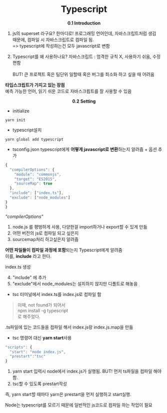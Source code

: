<h1 align="center">
Typescript
</h1> 
<p align="center">
  <strong>0.1 Introduction</strong><br>
</p>

1. js의 superset 라구요?
   한마디로! 프로그래밍 언어인데, 자바스크립트처럼 생김<br/>
   때문에, 컴파일 시 자바스크립트로 컴파일 됨.<br/>
   => typescript에 작성하는건 모두 javascript로 변함

2. Typescript를 왜 사용하나요?
   자바스크립트 : 엄격한 규칙 X, 사용하기 쉬움, 수정 편함<br/>  
   BUT! 큰 프로젝트 혹은 팀단위 일할때 혹은 버그를 최소화 하고 싶을 때 어려움

<strong>타입스크립트가 가지고 있는 장점</strong><br/>
예측 가능한 언어, 읽기 쉬운 코드로 자바스크릡트를 잘 사용할 수 있음

<p align="center">
  <strong>0.2 Setting</strong><br>
</p>

- initialize

```
yarn init
```

- typescript설치

```
yarn global add typescript
```

- tsconfig.json
  typescript에게 <strong>어떻게 javascript로 변환</strong>하는지 알려줌 + 옵션 추가

```typescript
{
  "compilerOptions": {
    "module": "commonjs",
    "target": "ES2015",
    "sourceMap": true
  },
  "include": ["index.ts"],
  "exclude": ["node_modules"]
}
}
```

_"compilerOptions"_

1. node.js 를 평벙하게 사용, 다양한걸 import하거나 export할 수 있게 만듦
2. 어떤 버전의 js로 컴파일 되고 싶은지
3. sourcemap처리 하고싶은지 알려줌

<strong>어떤 파일들이 컴파일 과정에 포함</strong>되는지 Typescript에게 알려줌 <br>
이를, <strong>include</strong> 라고 한다.

index.ts 생성

4.  "include" 에 추가
5.  "exclude"에서 node_modules는 설치하지 않지만 디폴트로 해놓음

- tsc
  터미널에서 index.ts를 index.js로 컴파일 함

> 이때, not found가 되어서 <br>
> npm install -g typescript <br>
> 로 해주었다. <br>

.ts파일에 있는 코드들을 컴파일 해서 index.js랑 index.js.map을 만듦

- tsc 명령어 대신 <strong>yarn start</strong>사용

```typescript
"scripts": {
  "start": "node index.js",
  "prestart":"tsc"
}
```

1. yarn start 입력시 node에서 index.js가 실행됨.
   BUT! 먼저 ts파일을 컴파일 해야함.
2. tsc할 수 있도록 prestart작성

즉, yarn start할 때마다 yarn은 prestart을 먼저 실행하고 start실행.

Node는 typescript를 모르기 때문에 일반적인 js코드로 컴파일 하는 작업이 필요
